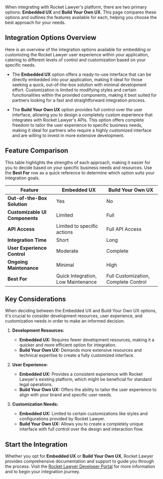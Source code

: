 When integrating with Rocket Lawyer's platform, there are two primary options: **Embedded UX** and **Build Your Own UX**. This page compares these options and outlines the features available for each, helping you choose the best approach for your needs.

## Integration Options Overview

Here is an overview of the integration options available for embedding or customizing the Rocket Lawyer user experience within your application, catering to different levels of control and customization based on your specific needs.

- The **Embedded UX** option offers a ready-to-use interface that can be directly embedded into your application, making it ideal for those seeking a quick, out-of-the-box solution with minimal development effort. Customization is limited to modifying styles and certain functionalities within the provided components, making it best suited for partners looking for a fast and straightforward integration process.

- The **Build Your Own UX** option provides full control over the user interface, allowing you to design a completely custom experience that integrates with Rocket Lawyer's APIs. This option offers complete freedom to tailor the user experience to specific business needs, making it ideal for partners who require a highly customized interface and are willing to invest in more extensive development.

## Feature Comparison

This table highlights the strengths of each approach, making it easier for you to decide based on your specific business needs and resources. Use the **Best For** row as a quick reference to determine which option suits your integration goals.

| **Feature**                             | **Embedded UX** | **Build Your Own UX** |
|-----------------------------------------|-----------------|-----------------------|
| **Out-of-the-Box Solution**             | Yes             | No                    |
| **Customizable UI Components**          | Limited         | Full                  |
| **API Access**                          | Limited to specific actions | Full API Access    |
| **Integration Time**                    | Short           | Long                  |
| **User Experience Control**             | Moderate        | Complete              |
| **Ongoing Maintenance**                 | Minimal         | High                  |
| **Best For**                            | Quick Integration, Low Maintenance | Full Customization, Complete Control |

## Key Considerations

When deciding between the Embedded UX and Build Your Own UX options, it's crucial to consider development resources, user experience, and customization needs in order to make an informed decision.

1. **Development Resources:**
   - **Embedded UX:** Requires fewer development resources, making it a quicker and more efficient option for integration.
   - **Build Your Own UX:** Demands more extensive resources and technical expertise to create a fully customized interface.

2. **User Experience:**
   - **Embedded UX:** Provides a consistent experience with Rocket Lawyer's existing platform, which might be beneficial for standard legal operations.
   - **Build Your Own UX:** Offers the ability to tailor the user experience to align with your brand and specific user needs.

3. **Customization Needs:**
   - **Embedded UX:** Limited to certain customizations like styles and configurations provided by Rocket Lawyer.
   - **Build Your Own UX:** Allows you to create a completely unique interface with full control over the design and interaction flow.

## Start the Integration

Whether you opt for **Embedded UX** or **Build Your Own UX**, Rocket Lawyer provides comprehensive documentation and support to guide you through the process. Visit the [Rocket Lawyer Developer Portal](https://developer.rocketlawyer.com/) for more information and to begin your integration journey.

